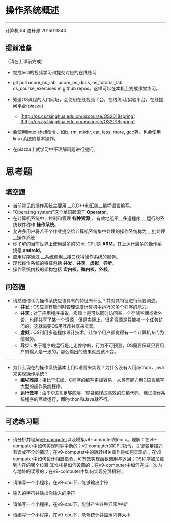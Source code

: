 # 操作系统概述

---

计算机 54 骆轩源 2015011340
## **提前准备**

（请在上课前完成）

* 完成lec1的视频学习和提交对应的在线练习
* git pull ucore\_os\_lab, ucore\_os\_docs, os\_tutorial\_lab, os\_course\_exercises in github repos。这样可以在本机上完成课堂练习。
* 知道OS课程的入口网址，会使用在线视频平台，在线练习/实验平台，在线提问平台\(piazza\)
  * [http://os.cs.tsinghua.edu.cn/oscourse/OS2018spring](http://os.cs.tsinghua.edu.cn/oscourse/OS2018spring)


* 会使用linux shell命令，如ls, rm, mkdir, cat, less, more, gcc等，也会使用linux系统的基本操作。
* 在piazza上就学习中不理解问题进行提问。



# 思考题

## 填空题

* 当前常见的操作系统主要用 __C,C++和汇编__编程语言编写。
* "Operating system"这个单词起源于 __Operator__。
* 在计算机系统中，控制和管理 __各种资源___、有效地组织__多道程序___运行的系统软件称作 __操作系统__。
* 允许多用户将若干个作业提交给计算机系统集中处理的操作系统称为 __批处理__操作系统
* 你了解的当前世界上使用最多的32bit CPU是 __ARM__，其上运行最多的操作系统是 __android__。
* 应用程序通过 __系统调用__接口获得操作系统的服务。
* 现代操作系统的特征包括 __并发__，__共享__，__虚拟__，__异步__。
* 操作系统内核的架构包括 __宏内核__，__微内核__，__外核__。


## 问答题

- 请总结你认为操作系统应该具有的特征有什么？并对其特征进行简要阐述。
    *  __并发__ :
OS应具有能同时管理调度计算机中运行的多个程序的能力。
    *  __共享__ :
对于应用程序来说，宏观上是可以同时访问某一个存储空间或者外设，也即共享了某一个资源，但是实际上，很多资源是只能被一个任务访问的，这就需要OS用互斥共享来实现。
    *  __虚拟__ :
OS利用多道程序设计技术，让每个用户都觉得有一个计算机专门为他服务。
    *  __异步__ :
由于程序的运行是走走停停的，行为不可预测，OS需要保证只要用户的输入是一致的，那么输出的结果就应该不变。

---------

- 为什么现在的操作系统基本上用C语言来实现？为什么没有人用python，java来实现操作系统？
    *  __编程难度__ : 
相比于汇编，C程序的编写更加容易，人类有能力用C语言编写大型的操作系统程序。
    *  __运行效率__ :
由于C语言足够底层，容易编译成高效的汇编代码，保证操作系统程序的高效运行，而Python和Java就不行。

---

## 可选练习题

---

- 请分析并理解[v9\-computer](https://github.com/chyyuu/os_tutorial_lab/blob/master/v9_computer/docs/v9_computer.md)以及模拟v9\-computer的em.c。理解：在v9\-computer中如何实现时钟中断的；v9 computer的CPU指令，关键变量描述有误或不全的情况；在v9\-computer中的跳转相关操作是如何实现的；在v9\-computer中如何设计相应指令，可有效实现函数调用与返回；OS程序被加载到内存的哪个位置,其堆栈是如何设置的；在v9\-computer中如何完成一次内存地址的读写的；在v9\-computer中如何实现分页机制；


- 请编写一个小程序，在v9-cpu下，能够输出字符


- 输入的字符并输出你输入的字符


- 请编写一个小程序，在v9-cpu下，能够产生各种异常/中断


- 请编写一个小程序，在v9-cpu下，能够统计并显示内存大小

